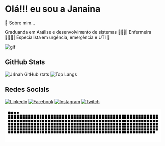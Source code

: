 # Olá!!! eu sou a Janaina

🚀 Sobre mim...

Graduanda em Análise e desenvolvimento de sistemas 👩🏻‍💻| Enfermeira 👩🏻‍⚕️| Especialista em urgência, emergência e UTI 🏥

![gif](https://cdn.discordapp.com/attachments/1080350795297472524/1144440163532034138/ezgif.com-resize.gif)

## GitHub Stats
![J4nah GitHub stats](https://github-readme-stats.vercel.app/api?username=J4nah&show_icons=true&theme=synthwave) 
![Top Langs](https://github-readme-stats.vercel.app/api/top-langs/?username=J4nah&theme=synthwave)

## Redes Sociais
[![Linkedin](https://img.shields.io/badge/LinkedIn-0077B5?style=for-the-badge&logo=linkedin&logoColor=white)](https://www.linkedin.com/in/janaina-gomes-568513268/)
[![Facebook](https://img.shields.io/badge/Facebook-1877F2?style=for-the-badge&logo=facebook&logoColor=white)](https://www.facebook.com/janaina.jfg)
[![Instagram](https://img.shields.io/badge/Instagram-E4405F?style=for-the-badge&logo=instagram&logoColor=white)](https://www.instagram.com/janaina_fg/)
[![Twitch](https://img.shields.io/badge/Twitch-9146FF?style=for-the-badge&logo=twitch&logoColor=white)](https://www.twitch.tv/j4nah)

![Snake animation](https://github.com/J4nah/J4nah/blob/output/github-contribution-grid-snake.svg)
